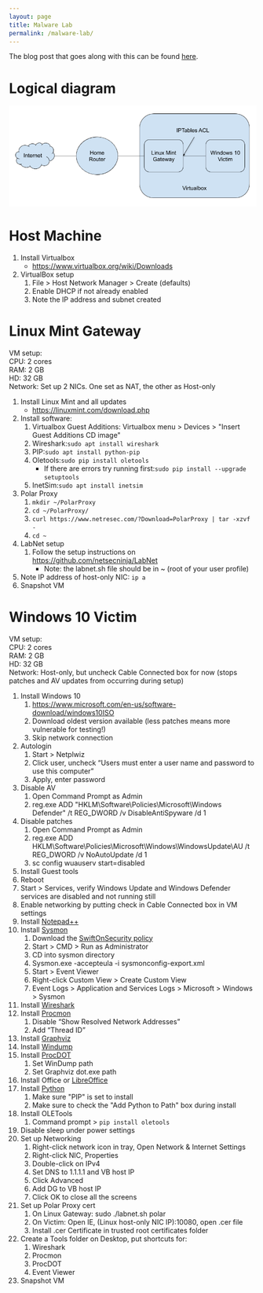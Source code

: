 ```yaml
---
layout: page
title: Malware Lab
permalink: /malware-lab/
---
```


The blog post that goes along with this can be found [here](/how-to/2019/08/20/building-a-malware-analysis-lab).

# Logical diagram
![My Lab](/assets/malware-lab.png)

# Host Machine
1. Install Virtualbox
    * <https://www.virtualbox.org/wiki/Downloads>
2. VirtualBox setup
    1. File > Host Network Manager > Create (defaults)
    2. Enable DHCP if not already enabled
    3. Note the IP address and subnet created

# Linux Mint Gateway
VM setup:  
CPU: 2 cores  
RAM: 2 GB  
HD: 32 GB  
Network: Set up 2 NICs. One set as NAT, the other as Host-only

1. Install Linux Mint and all updates
    * <https://linuxmint.com/download.php>
2. Install software:
    1. Virtualbox Guest Additions: Virtualbox menu > Devices > "Insert Guest Additions CD image"
    2. Wireshark:```sudo apt install wireshark```
    3. PIP:```sudo apt install python-pip```
    4. Oletools:```sudo pip install oletools```
        * If there are errors try running first:```sudo pip install --upgrade setuptools```
    5. InetSim:```sudo apt install inetsim```
3. Polar Proxy
    1. ```mkdir ~/PolarProxy```
    2. ```cd ~/PolarProxy/```
    3. ```curl https://www.netresec.com/?Download=PolarProxy | tar -xzvf -```
    4. ```cd ~```
4. LabNet setup
    1. Follow the setup instructions on <https://github.com/netsecninja/LabNet>
        * Note: the labnet.sh file should be in ~ (root of your user profile)
5. Note IP address of host-only NIC: ```ip a```
5. Snapshot VM

# Windows 10 Victim
VM setup:  
CPU: 2 cores  
RAM: 2 GB  
HD: 32 GB  
Network: Host-only, but uncheck Cable Connected box for now (stops patches and AV updates from occurring during setup)

1. Install Windows 10
    1. <https://www.microsoft.com/en-us/software-download/windows10ISO>
    2. Download oldest version available (less patches means more vulnerable for testing!)
    3. Skip network connection
2. Autologin
    1. Start > Netplwiz
    2. Click user, uncheck “Users must enter a user name and password to use this computer”
    3. Apply, enter password
3. Disable AV
    1. Open Command Prompt as Admin
    2. reg.exe ADD "HKLM\Software\Policies\Microsoft\Windows Defender" /t REG_DWORD /v DisableAntiSpyware /d 1
4. Disable patches
    1. Open Command Prompt as Admin
    2. reg.exe ADD HKLM\Software\Policies\Microsoft\Windows\WindowsUpdate\AU /t REG_DWORD /v NoAutoUpdate /d 1
    3. sc config wuauserv start=disabled
5. Install Guest tools
6. Reboot
7. Start > Services, verify Windows Update and Windows Defender services are disabled and not running still
8. Enable networking by putting check in Cable Connected box in VM settings
9. Install [Notepad++](https://notepad-plus-plus.org/download/)
10. Install [Sysmon](https://docs.microsoft.com/en-us/sysinternals/downloads/sysmon)
    1. Download the [SwiftOnSecurity policy](https://raw.githubusercontent.com/SwiftOnSecurity/sysmon-config/master/sysmonconfig-export.xml)
    2. Start > CMD > Run as Administrator
    3. CD into sysmon directory
    4. Sysmon.exe -accepteula -i sysmonconfig-export.xml
    5. Start > Event Viewer
    6. Right-click Custom View > Create Custom View
    7. Event Logs > Application and Services Logs > Microsoft > Windows > Sysmon
11. Install [Wireshark](https://www.wireshark.org/#download)
12. Install [Procmon](https://docs.microsoft.com/en-us/sysinternals/downloads/procmon)
    1. Disable “Show Resolved Network Addresses”
    2. Add “Thread ID”
13. Install [Graphviz](http://www.graphviz.org/download/)
14. Install [Windump](https://www.winpcap.org/windump/install/default.htm)
15. Install [ProcDOT](http://procdot.com/downloadprocdotbinaries.htm)
    1. Set WinDump path
    2. Set Graphviz dot.exe path
16. Install Office or [LibreOffice](https://www.libreoffice.org/download/download/)
17. Install [Python](https://www.python.org/downloads/windows/)
    1. Make sure "PIP" is set to install
    2. Make sure to check the "Add Python to Path" box during install
18. Install OLETools
    1. Command prompt > ```pip install oletools```
19. Disable sleep under power settings
20. Set up Networking
    1. Right-click network icon in tray, Open Network & Internet Settings
    2. Right-click NIC, Properties
    3. Double-click on IPv4
    4. Set DNS to 1.1.1.1 and VB host IP
    5. Click Advanced
    6. Add DG to VB host IP
    7. Click OK to close all the screens
21. Set up Polar Proxy cert
    1. On Linux Gateway: sudo ./labnet.sh polar
    2. On Victim: Open IE, (Linux host-only NIC IP):10080, open .cer file
    3. Install .cer Certificate in trusted root certificates folder
22. Create a Tools folder on Desktop, put shortcuts for:
    1. Wireshark
    2. Procmon
    3. ProcDOT
    4. Event Viewer
23. Snapshot VM

